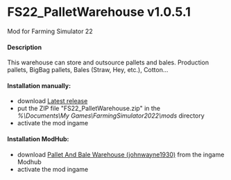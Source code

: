 # FS22_PalletWarehouse v1.0.5.1
Mod for Farming Simulator 22 

#### Description
This warehouse can store and outsource pallets and bales.
Production pallets, BigBag pallets, Bales (Straw, Hey, etc.), Cotton...

#### Installation manually:
* download [Latest release](https://github.com/johnwayne1930/FS22_PalletWarehouse/releases/latest)
* put the ZIP file "FS22_PalletWarehouse.zip" in the  
_%\Documents\My Games\FarmingSimulator2022\mods_ directory
* activate the mod ingame

#### Installation ModHub:
* download [Pallet And Bale Warehouse (johnwayne1930)]() from the ingame Modhub
* activate the mod ingame
